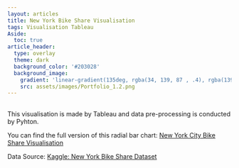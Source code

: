 ```yaml
---
layout: articles
title: New York Bike Share Visualisation
tags: Visualisation Tableau
Aside:
  toc: true
article_header:
  type: overlay
  theme: dark
  background_color: '#203028'
  background_image:
    gradient: 'linear-gradient(135deg, rgba(34, 139, 87 , .4), rgba(139, 34, 139, .4))'
    src: assets/images/Portfolio_1.2.png
---
```

<br />
This visualisation is made by Tableau and data pre-processing is conducted by Pyhton.

You can find the full version of this radial bar chart: [New York City Bike Share Visualisation](https://drive.google.com/file/d/1dup0Y8vBBjjESm3uLRt34pFWCJwk0eGX/view?usp=sharing)

Data Source: [Kaggle: New York Bike Share Dataset](https://www.kaggle.com/akkithetechie/new-york-city-bike-share-dataset)
